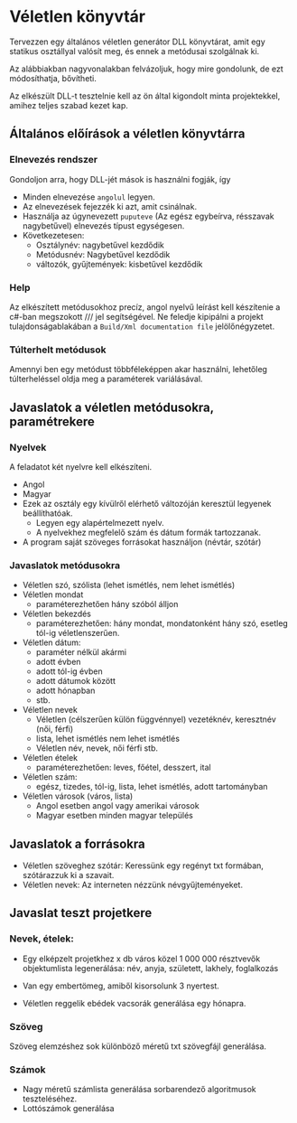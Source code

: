 # Véletlen könyvtár
Tervezzen egy általános véletlen generátor DLL könyvtárat, amit egy statikus osztállyal valósít meg, és ennek a metódusai szolgálnak ki.

Az alábbiakban nagyvonalakban felvázoljuk, hogy mire gondolunk, de ezt módosíthatja, bővítheti.

Az elkészült DLL-t tesztelnie kell az ön által kigondolt minta projektekkel, amihez teljes szabad kezet kap.

## Általános előírások a véletlen könyvtárra

### Elnevezés rendszer
Gondoljon arra, hogy DLL-jét mások is használni fogják, így
- Minden elnevezése `angolul` legyen.
- Az elnevezések fejezzék ki azt, amit csinálnak.
- Használja az úgynevezett `puputeve` (Az egész egybeírva, résszavak nagybetűvel) elnevezés típust egységesen.
- Következetesen:
    - Osztálynév: nagybetűvel kezdődik
    - Metódusnév: Nagybetűvel kezdődik
    - változók, gyűjtemények: kisbetűvel kezdődik

### Help
Az elkészített metódusokhoz precíz, angol nyelvű leírást kell készítenie a c#-ban megszokott /// jel segítségével.
Ne feledje kipipálni a projekt tulajdonságablakában a `Build/Xml documentation file` jelölőnégyzetet.

### Túlterhelt metódusok
Amennyi ben egy metódust többféleképpen akar használni, lehetőleg túlterheléssel oldja meg a paraméterek variálásával.

## Javaslatok a véletlen metódusokra, paramétrekere
### Nyelvek
A feladatot két nyelvre kell elkészíteni.
- Angol
- Magyar
- Ezek az osztály egy kívülről elérhető változóján keresztül legyenek beállíthatóak. 
    - Legyen egy alapértelmezett nyelv.
    - A nyelvekhez megfelelő szám és dátum formák tartozzanak.
- A program saját szöveges forrásokat használjon (névtár, szótár)    

### Javaslatok metódusokra
- Véletlen szó, szólista (lehet ismétlés, nem lehet ismétlés)
- Véletlen mondat
    - paraméterezhetően hány szóból álljon
- Véletlen bekezdés
    - paraméterezhetően: hány mondat, mondatonként hány szó, esetleg tól-ig véletlenszerűen.    
- Véletlen dátum:
    - paraméter nélkül akármi
    - adott évben
    - adott tól-ig évben
    - adott dátumok között
    - adott hónapban
    - stb.
- Véletlen nevek
    - Véletlen (célszerűen külön függvénnyel) vezetéknév, keresztnév  (női, férfi)         
    - lista, lehet ismétlés nem lehet ismétlés
    - Véletlen név, nevek, női férfi stb.
- Véletlen ételek
    - paraméterezhetően: leves, főétel, desszert, ital    
- Véletlen szám:
    - egész, tizedes, tól-ig, lista, lehet ismétlés, adott tartományban
- Véletlen városok (város, lista)
    - Angol esetben angol vagy amerikai városok
    - Magyar esetben minden magyar település

## Javaslatok a forrásokra
- Véletlen szöveghez szótár: Keressünk egy regényt txt formában, szótárazzuk ki a szavait.
- Véletlen nevek: Az interneten nézzünk névgyűjteményeket.

## Javaslat teszt projetkere
### Nevek, ételek:
- Egy elképzelt projetkhez x db város közel 1 000 000 résztvevők objektumlista legenerálása: név, anyja, született, lakhely, foglalkozás

- Van egy embertömeg, amiből kisorsolunk 3 nyertest.

- Véletlen reggelik ebédek vacsorák generálása egy hónapra.

### Szöveg
Szöveg elemzéshez sok különböző méretű txt szövegfájl generálása.

### Számok
- Nagy méretű számlista generálása sorbarendező algoritmusok teszteléséhez.
- Lottószámok generálása








